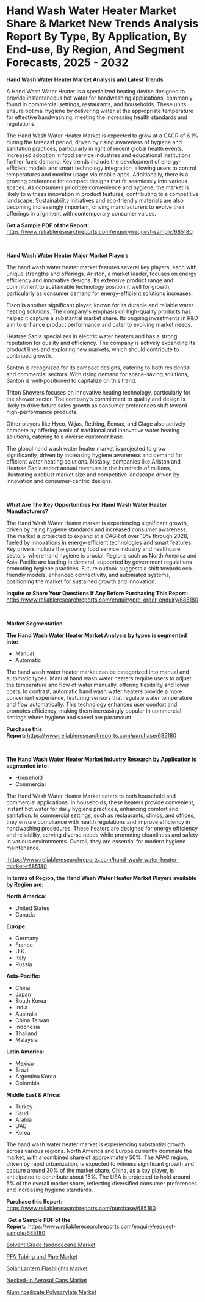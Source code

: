 <p><h1>Hand Wash Water Heater Market Share & Market New Trends Analysis Report By Type, By Application, By End-use, By Region, And Segment Forecasts, 2025 - 2032</h1></p><p><strong>Hand Wash Water Heater Market Analysis and Latest Trends</strong></p>
<p><p>A Hand Wash Water Heater is a specialized heating device designed to provide instantaneous hot water for handwashing applications, commonly found in commercial settings, restaurants, and households. These units ensure optimal hygiene by delivering water at the appropriate temperature for effective handwashing, meeting the increasing health standards and regulations.</p><p>The Hand Wash Water Heater Market is expected to grow at a CAGR of 6.1% during the forecast period, driven by rising awareness of hygiene and sanitation practices, particularly in light of recent global health events. Increased adoption in food service industries and educational institutions further fuels demand. Key trends include the development of energy-efficient models and smart technology integration, allowing users to control temperatures and monitor usage via mobile apps. Additionally, there is a growing preference for compact designs that fit seamlessly into various spaces. As consumers prioritize convenience and hygiene, the market is likely to witness innovation in product features, contributing to a competitive landscape. Sustainability initiatives and eco-friendly materials are also becoming increasingly important, driving manufacturers to evolve their offerings in alignment with contemporary consumer values.</p></p>
<p><strong>Get a Sample PDF of the Report:&nbsp;</strong> <a href="https://www.reliableresearchreports.com/enquiry/request-sample/685180?utm_campaign=12&utm_medium=2&utm_source=Github&utm_content=ia&utm_term=08012025&utm_id=hand-wash-water-heater">https://www.reliableresearchreports.com/enquiry/request-sample/685180</a></p>
<p>&nbsp;</p>
<p><strong>Hand Wash Water Heater Major Market Players</strong></p>
<p><p>The hand wash water heater market features several key players, each with unique strengths and offerings. Ariston, a market leader, focuses on energy efficiency and innovative designs. Its extensive product range and commitment to sustainable technology position it well for growth, particularly as consumer demand for energy-efficient solutions increases.</p><p>Elson is another significant player, known for its durable and reliable water heating solutions. The company's emphasis on high-quality products has helped it capture a substantial market share. Its ongoing investments in R&D aim to enhance product performance and cater to evolving market needs.</p><p>Heatrae Sadia specializes in electric water heaters and has a strong reputation for quality and efficiency. The company is actively expanding its product lines and exploring new markets, which should contribute to continued growth. </p><p>Santon is recognized for its compact designs, catering to both residential and commercial sectors. With rising demand for space-saving solutions, Santon is well-positioned to capitalize on this trend.</p><p>Triton Showers focuses on innovative heating technology, particularly for the shower sector. The company’s commitment to quality and design is likely to drive future sales growth as consumer preferences shift toward high-performance products.</p><p>Other players like Hyco, Wijas, Redring, Eemax, and Clage also actively compete by offering a mix of traditional and innovative water heating solutions, catering to a diverse customer base.</p><p>The global hand wash water heater market is projected to grow significantly, driven by increasing hygiene awareness and demand for efficient water heating solutions. Notably, companies like Ariston and Heatrae Sadia report annual revenues in the hundreds of millions, illustrating a robust market size and competitive landscape driven by innovation and consumer-centric designs.</p></p>
<p>&nbsp;</p>
<p><strong>What Are The Key Opportunities For Hand Wash Water Heater Manufacturers?</strong></p>
<p><p>The Hand Wash Water Heater market is experiencing significant growth, driven by rising hygiene standards and increased consumer awareness. The market is projected to expand at a CAGR of over 10% through 2028, fueled by innovations in energy-efficient technologies and smart features. Key drivers include the growing food service industry and healthcare sectors, where hand hygiene is crucial. Regions such as North America and Asia-Pacific are leading in demand, supported by government regulations promoting hygiene practices. Future outlook suggests a shift towards eco-friendly models, enhanced connectivity, and automated systems, positioning the market for sustained growth and innovation.</p></p>
<p><strong>Inquire or Share Your Questions If Any Before Purchasing This Report:</strong> <a href="https://www.reliableresearchreports.com/enquiry/pre-order-enquiry/685180?utm_campaign=12&utm_medium=2&utm_source=Github&utm_content=ia&utm_term=08012025&utm_id=hand-wash-water-heater">https://www.reliableresearchreports.com/enquiry/pre-order-enquiry/685180</a></p>
<p>&nbsp;</p>
<p><strong>Market Segmentation</strong></p>
<p><strong>The Hand Wash Water Heater Market Analysis by types is segmented into:</strong></p>
<p><ul><li>Manual</li><li>Automatic</li></ul></p>
<p><p>The hand wash water heater market can be categorized into manual and automatic types. Manual hand wash water heaters require users to adjust the temperature and flow of water manually, offering flexibility and lower costs. In contrast, automatic hand wash water heaters provide a more convenient experience, featuring sensors that regulate water temperature and flow automatically. This technology enhances user comfort and promotes efficiency, making them increasingly popular in commercial settings where hygiene and speed are paramount.</p></p>
<p><strong>Purchase this Report:&nbsp;</strong><a href="https://www.reliableresearchreports.com/purchase/685180?utm_campaign=12&utm_medium=2&utm_source=Github&utm_content=ia&utm_term=08012025&utm_id=hand-wash-water-heater">https://www.reliableresearchreports.com/purchase/685180</a></p>
<p>&nbsp;</p>
<p><strong>The Hand Wash Water Heater Market Industry Research by Application is segmented into:</strong></p>
<p><ul><li>Household</li><li>Commercial</li></ul></p>
<p><p>The Hand Wash Water Heater Market caters to both household and commercial applications. In households, these heaters provide convenient, instant hot water for daily hygiene practices, enhancing comfort and sanitation. In commercial settings, such as restaurants, clinics, and offices, they ensure compliance with health regulations and improve efficiency in handwashing procedures. These heaters are designed for energy efficiency and reliability, serving diverse needs while promoting cleanliness and safety in various environments. Overall, they are essential for modern hygiene maintenance.</p></p>
<p><a href="https://www.reliableresearchreports.com/hand-wash-water-heater-market-r685180?utm_campaign=12&utm_medium=2&utm_source=Github&utm_content=ia&utm_term=08012025&utm_id=hand-wash-water-heater">&nbsp;https://www.reliableresearchreports.com/hand-wash-water-heater-market-r685180</a></p>
<p><strong>In terms of Region, the Hand Wash Water Heater Market Players available by Region are:</strong></p>
<p>
    <p> <strong> North America: </strong>
        <ul>
            <li>United States</li>
            <li>Canada</li>
        </ul>
        </p> 
    <p> <strong> Europe: </strong>
        <ul>
            <li>Germany</li>
            <li>France</li>
            <li>U.K.</li>
            <li>Italy</li>
            <li>Russia</li>
        </ul>
        </p> 
    <p> <strong> Asia-Pacific: </strong>
        <ul>
            <li>China</li>
            <li>Japan</li>
            <li>South Korea</li>
            <li>India</li>
            <li>Australia</li>
            <li>China Taiwan</li>
            <li>Indonesia</li>
            <li>Thailand</li>
            <li>Malaysia</li>
        </ul>
        </p> 
    <p> <strong> Latin America: </strong>
        <ul>
            <li>Mexico</li>
            <li>Brazil</li>
            <li>Argentina Korea</li>
            <li>Colombia</li>
        </ul>
        </p> 
    <p> <strong> Middle East & Africa: </strong>
        <ul>
            <li>Turkey</li>
            <li>Saudi</li>
            <li>Arabia</li>
            <li>UAE</li>
            <li>Korea</li>
        </ul>
    </p>
    </p>
<p><p>The hand wash water heater market is experiencing substantial growth across various regions. North America and Europe currently dominate the market, with a combined share of approximately 50%. The APAC region, driven by rapid urbanization, is expected to witness significant growth and capture around 30% of the market share. China, as a key player, is anticipated to contribute about 15%. The USA is projected to hold around 5% of the overall market share, reflecting diversified consumer preferences and increasing hygiene standards.</p></p>
<p><strong>Purchase this Report: </strong><a href="https://www.reliableresearchreports.com/purchase/685180?utm_campaign=12&utm_medium=2&utm_source=Github&utm_content=ia&utm_term=08012025&utm_id=hand-wash-water-heater">https://www.reliableresearchreports.com/purchase/685180</a></p>
<p>&nbsp;<strong>Get a Sample PDF of the Report:&nbsp;&nbsp;</strong><a href="https://www.reliableresearchreports.com/enquiry/request-sample/685180?utm_campaign=12&utm_medium=2&utm_source=Github&utm_content=ia&utm_term=08012025&utm_id=hand-wash-water-heater">https://www.reliableresearchreports.com/enquiry/request-sample/685180</a></p>
<p><strong></strong></p>
<p><p><a href="https://www.linkedin.com/pulse/solvent-grade-isododecane-market-size-striking-cagr-129-from-2025-2032-lmcpc?utm_campaign=12&utm_medium=2&utm_source=Github&utm_content=ia&utm_term=08012025&utm_id=hand-wash-water-heater">Solvent Grade Isododecane Market</a></p><p><a href="https://github.com/seanmcma708/Market-Research-Report-List-1/blob/main/pfa-tubing-and-pipe-market.md?utm_campaign=12&utm_medium=2&utm_source=Github&utm_content=ia&utm_term=08012025&utm_id=hand-wash-water-heater">PFA Tubing and Pipe Market</a></p><p><a href="https://www.linkedin.com/pulse/significant-competition-expected-solar-lantern-flashlights-market-over-xkcie?utm_campaign=12&utm_medium=2&utm_source=Github&utm_content=ia&utm_term=08012025&utm_id=hand-wash-water-heater">Solar Lantern Flashlights Market</a></p><p><a href="https://github.com/GenaGaines34/Market-Research-Report-List-1/blob/main/necked-in-aerosol-cans-market.md?utm_campaign=12&utm_medium=2&utm_source=Github&utm_content=ia&utm_term=08012025&utm_id=hand-wash-water-heater">Necked-In Aerosol Cans Market</a></p><p><a href="https://www.linkedin.com/pulse/future-trends-revenue-forecast-cagr-62-aluminosilicate-polyacrylate-market-gfmee?utm_campaign=12&utm_medium=2&utm_source=Github&utm_content=ia&utm_term=08012025&utm_id=hand-wash-water-heater">Aluminosilicate Polyacrylate Market</a></p></p>